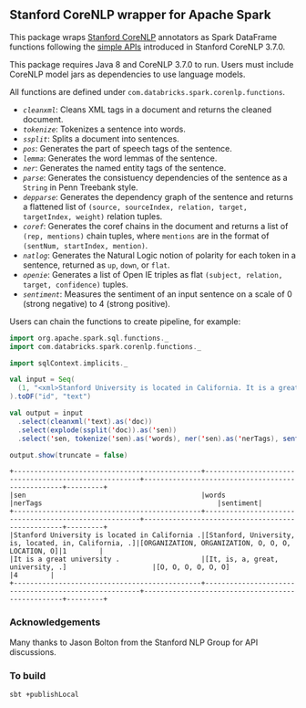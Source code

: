 ## Stanford CoreNLP wrapper for Apache Spark

This package wraps [Stanford CoreNLP](http://stanfordnlp.github.io/CoreNLP/) annotators as Spark
DataFrame functions following the [simple APIs](http://stanfordnlp.github.io/CoreNLP/simple.html)
introduced in Stanford CoreNLP 3.7.0.

This package requires Java 8 and CoreNLP 3.7.0 to run.
Users must include CoreNLP model jars as dependencies to use language models.

All functions are defined under `com.databricks.spark.corenlp.functions`.

* *`cleanxml`*: Cleans XML tags in a document and returns the cleaned document.
* *`tokenize`*: Tokenizes a sentence into words.
* *`ssplit`*: Splits a document into sentences.
* *`pos`*: Generates the part of speech tags of the sentence.
* *`lemma`*: Generates the word lemmas of the sentence.
* *`ner`*: Generates the named entity tags of the sentence.
* *`parse`*: Generates the consistuency dependencies of the sentence as a `String` in Penn Treebank style.
* *`depparse`*: Generates the dependency graph of the sentence and returns a flattened list of
  `(source, sourceIndex, relation, target, targetIndex, weight)` relation tuples.
* *`coref`*: Generates the coref chains in the document and returns a list of
  `(rep, mentions)` chain tuples, where `mentions` are in the format of
  `(sentNum, startIndex, mention)`.
* *`natlog`*: Generates the Natural Logic notion of polarity for each token in a sentence, returned
  as `up`, `down`, or `flat`.
* *`openie`*: Generates a list of Open IE triples as flat `(subject, relation, target, confidence)`
  tuples.
* *`sentiment`*: Measures the sentiment of an input sentence on a scale of 0 (strong negative) to 4
  (strong positive).  

Users can chain the functions to create pipeline, for example:

~~~scala
import org.apache.spark.sql.functions._
import com.databricks.spark.corenlp.functions._

import sqlContext.implicits._

val input = Seq(
  (1, "<xml>Stanford University is located in California. It is a great university.</xml>")
).toDF("id", "text")

val output = input
  .select(cleanxml('text).as('doc))
  .select(explode(ssplit('doc)).as('sen))
  .select('sen, tokenize('sen).as('words), ner('sen).as('nerTags), sentiment('sen).as('sentiment))

output.show(truncate = false)
~~~

~~~
+----------------------------------------------+------------------------------------------------------+--------------------------------------------------+---------+
|sen                                           |words                                                 |nerTags                                           |sentiment|
+----------------------------------------------+------------------------------------------------------+--------------------------------------------------+---------+
|Stanford University is located in California .|[Stanford, University, is, located, in, California, .]|[ORGANIZATION, ORGANIZATION, O, O, O, LOCATION, O]|1        |
|It is a great university .                    |[It, is, a, great, university, .]                     |[O, O, O, O, O, O]                                |4        |
+----------------------------------------------+------------------------------------------------------+--------------------------------------------------+---------+
~~~

### Acknowledgements

Many thanks to Jason Bolton from the Stanford NLP Group for API discussions.

### To build

```bash
sbt +publishLocal
```
